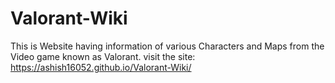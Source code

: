 # Valorant-Wiki
This is Website having information of various Characters and Maps from the Video game known as Valorant.
visit the site: https://ashish16052.github.io/Valorant-Wiki/
